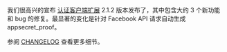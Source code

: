 我们很高兴的宣布 [认证客户端扩展](https://github.com/yiisoft/yii2-authclient) 2.1.2 版本发布了，其中包含大约 3 个新功能和 bug 的修复。最显著的变化是针对 Facebook API 请求自动生成 appsecret_proof。

参阅 [CHANGELOG](https://github.com/yiisoft/yii2-authclient/blob/2.1.2/CHANGELOG.md) 查看更多细节。